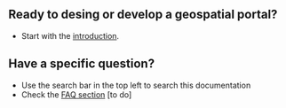 ## Ready to desing or develop a geospatial portal?

* Start with the [introduction](main-content/introduction).

## Have a specific question?

* Use the search bar in the top left to search this documentation
* Check the [FAQ section](#) [to do]
